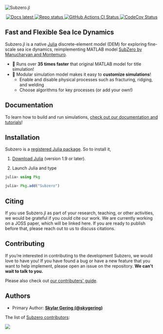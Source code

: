 <!-- Title -->
![Subzero.jl](https://github.com/Caltech-OCTO/Subzero.jl/blob/main/docs/src/assets/title.gif)

<!-- Repo badges -->
<p align="center">
  <a href="https://caltech-octo.github.io/Subzero.jl/dev/">
    <img alt="Docs latest" src="https://img.shields.io/badge/docs-latest-blue.svg" />
  </a>  
  <a href="https://www.repostatus.org/#active">
    <img alt="Repo status" src="https://www.repostatus.org/badges/latest/active.svg?style=flat-square" />
  </a>
  <a href="https://github.com/Caltech-OCTO/Subzero.jl/actions/workflows/CI.yml?query=branch%3Amain">
    <img alt="GitHub Actions CI Status" src="https://github.com/Caltech-OCTO/Subzero.jl/actions/workflows/CI.yml/badge.svg?branch=main">
  </a>
  <a href="https://codecov.io/gh/Caltech-OCTO/Subzero.jl">
    <img alt="CodeCov Status" src="https://codecov.io/gh/Caltech-OCTO/Subzero.jl/branch/main/graph/badge.svg">
  </a>
</p>

<!-- description -->

## Fast and Flexible Sea Ice Dynamics

Subzero.jl is a native [Julia](https://julialang.org/) discrete-element model (DEM) for exploring fine-scale sea ice dynamics, 
reimplementing MATLAB model [SubZero by Manucharyan and Montemuro](https://doi.org/10.1029/2022MS003247).

- 🚀 Runs over **35 times faster** that original MATLAB model for title simulation!
- 🧩 Modular simulation model makes it easy to **customize simulations**!
  - Enable and disable physical processes such as fracturing, ridging, and welding
  - Choose algorithms for key processes (or add your own!)

## Documentation

To learn how to build and run simulations, [check out our documentation and tutorials](https://caltech-octo.github.io/Subzero.jl/dev/)!

## Installation

Subzero is a [registered Julia package](https://julialang.org/packages/). So to install it,

1. [Download Julia](https://julialang.org/downloads/) (version 1.9 or later).

2. Launch Julia and type

```julia
julia> using Pkg

julia> Pkg.add("Subzero")
```

## Citing

If you use Subzero.jl as part of your research, teaching, or other activities, we would be grateful if you could cite our work.
We are currently working on a JOSS paper, which will be linked here. If you are ready to publish before that, please reach out to us to discuss citations.

## Contributing

If you’re interested in contributing to the development Subzero, we would love to have you!
If you have found a bug or have a new feature that you want to help implement, please open an issue on the repository. **We can't wait to talk to you.**

Please also check out [our contributers' guide](https://caltech-octo.github.io/Subzero.jl/dev/contribute/).

## Authors

- Primary Author: [**Skylar Gering (@skygering)**](https://github.com/skygering)

The list of [Subzero contributors](https://github.com/Caltech-OCTO/Subzero.jl/graphs/contributors):

<a href="https://github.com/Caltech-OCTO/Subzero.jl/graphs/contributors">
  <img src="https://contrib.rocks/image?repo=Caltech-OCTO/Subzero.jl" />
</a>

